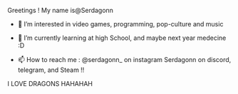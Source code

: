 Greetings ! My name is@Serdagonn
- 👀 I’m interested in video games, programming, pop-culture and music
- 🌱 I’m currently learning at high School, and maybe next year medecine :D


- 📫 How to reach me :
    @serdagonn_ on instagram
    Serdagonn on discord, telegram, and Steam !!











  
I LOVE DRAGONS HAHAHAH
